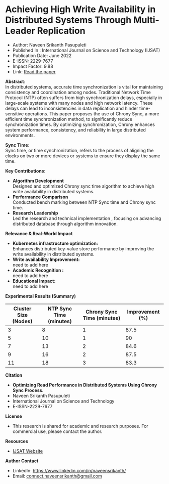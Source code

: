 # Achieving High Write Availability in Distributed Systems Through Multi-Leader Replication
* Author: Naveen Srikanth Pasupuleti
* Published In : International Journal on Science and Technology (IJSAT)
* Publication Date: June 2022
* E-ISSN: 2229-7677
* Impact Factor: 9.88
* Link: [Read the paper](https://www.ijsat.org/research-paper.php?id=5841)

**Abstract**:\
In distributed systems, accurate time synchronization is vital for maintaining consistency and coordination among nodes. Traditional Network Time Protocol (NTP) often suffers from high synchronization delays, especially in large-scale systems with many nodes and high network latency. These delays can lead to inconsistencies in data replication and hinder time-sensitive operations. This paper proposes the use of Chrony Sync, a more efficient time synchronization method, to significantly reduce synchronization times. By optimizing synchronization, Chrony enhances system performance, consistency, and reliability in large distributed environments.

**Sync Time**:\
Sync time, or time synchronization, refers to the process of aligning the clocks on two or more devices or systems to ensure they display the same time.

**Key Contributions:** 
* **Algorithm Development** \
  Designed and optimized Chrony sync time algorithm to achieve high write availability in distributed systems.
* **Performance Comparison** \
  Conducted bench marking between NTP Sync time and Chrony sync time.
* **Research Leadership** \
  Led the research and technical implementation , focusing on advancing distributed database through algorithm innovation.

**Relevance & Real-World Impact**
* **Kubernetes infrastructure optimization:**\
    Enhances distributed key-value store performance by improving the write availability in distributed systems.
* **Write availability Improvement:** \
    need to add here
* **Academic Recognition :** \
    need to add here
* **Educational Impact:** \
    need to add here

**Experimental Results (Summary)**


| Cluster Size (Nodes) | NTP Sync Time (minutes) | Chrony Sync Time (minutes) | Improvement (%) |
| ---------------------| ----------------------- | -------------------------- | ----------------|
| 3                    | 8                       | 1                          | 87.5            |
| 5                    | 10                      | 1                          | 90              |
| 7                    | 13                      | 2                          | 84.6            |
| 9                    | 16                      | 2                          | 87.5            |
| 11                   | 18                      | 3                          | 83.3            |

**Citation**
* **Optimizing Read Performance in Distributed Systems Using Chrony Sync Process.**
*   Naveen Srikanth Pasupuleti
*   International Journal on Science and Technology
*   E-ISSN-2229-7677

**License**
* This research is shared for academic and research purposes. For commercial use, please contact the author.

**Resources**
* [IJSAT Website](https://www.ijsat.org/)

**Author Contact** 
  * LinkedIn: https://www.linkedin.com/in/naveensrikanth/
  * Email: connect.naveensrikanth@gmail.com
